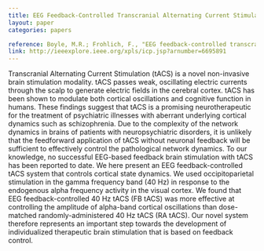 ```yaml
---
title: EEG Feedback-Controlled Transcranial Alternating Current Stimulation
layout: paper
categories: papers

reference: Boyle, M.R.; Frohlich, F., "EEG feedback-controlled transcranial alternating current stimulation," Neural Engineering (NER), 2013 6th International IEEE/EMBS Conference on , vol., no., pp.140,143, 6-8 Nov. 2013
link: http://ieeexplore.ieee.org/xpls/icp.jsp?arnumber=6695891
---
```


Transcranial Alternating Current Stimulation (tACS) is a novel non-invasive brain stimulation modality. tACS passes weak, oscillating electric currents through the scalp to generate electric fields in the cerebral cortex. tACS has been shown to modulate both cortical oscillations and cognitive function in humans. These findings suggest that tACS is a promising neurotherapeutic for the treatment of psychiatric illnesses with aberrant underlying cortical dynamics such as schizophrenia. Due to the complexity of the network dynamics in brains of patients with neuropsychiatric disorders, it is unlikely that the feedforward application of tACS without neuronal feedback will be sufficient to effectively control the pathological network dynamics. To our knowledge, no successful EEG-based feedback brain stimulation with tACS has been reported to date. We here present an EEG feedback-controlled tACS system that controls cortical state dynamics. We used occipitoparietal stimulation in the gamma frequency band (40 Hz) in response to the endogenous alpha frequency activity in the visual cortex. We found that EEG feedback-controlled 40 Hz tACS (FB tACS) was more effective at controlling the amplitude of alpha-band cortical oscillations than dose-matched randomly-administered 40 Hz tACS (RA tACS). Our novel system therefore represents an important step towards the development of individualized therapeutic brain stimulation that is based on feedback control. 
